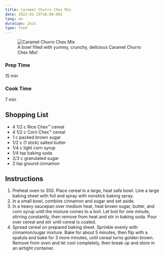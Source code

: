 ```yaml
---
title: Caramel Churro Chex Mix
date: 2022-01-15T16:00:00Z
lang: en
duration: 2min
type: food
---
```



<figure>
  <img src="/images/caramel-churro-chex-mix.jpg" alt="Caramel Churro Chex Mix" />
  <figcaption>A bowl filled with yummy, crunchy, delicious Caramel Churro Chex Mix!</figcaption>
</figure>

### Prep Time

15 min

### Cook Time

7 min

## Shopping List

- 4 1/2 c Rice Chex™ cereal
- 4 1/2 c Corn Chex™ cereal
- 1 c packed brown sugar
- 1/2 c (1 stick) salted butter
- 1/4 c light corn syrup
- 1/4 tsp baking soda
- 2/3 c granulated sugar
- 2 tsp ground cinnamon

## Instructions

1. Preheat oven to 350. Place cereal in a large, heat safe bowl. Line a large baking sheet with foil and spray with nonstick baking spray.
2. In a small bowl, combine cinnamon and sugar and set aside.
3. In a heavy saucepan over medium heat, heat brown sugar, butter, and corn syrup until the mixture comes to a boil. Let boil for one minute, stirring constantly, then remove from heat and stir in baking soda. Pour over cereal and stir until cereal is coated.
4. Spread cereal on prepared baking sheet. Sprinkle evenly with cinnamon/sugar mixture. Bake for about 5 minutes, then flip with a spatula and bake for 3 more minutes, until cereal turns golden brown. Remove from oven and let cool completely, then break up and store in an airtight container.